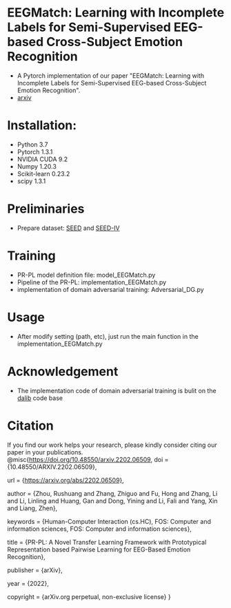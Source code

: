 EEGMatch: Learning with Incomplete Labels for Semi-Supervised EEG-based Cross-Subject Emotion Recognition
=
* A Pytorch implementation of our paper "EEGMatch: Learning with Incomplete Labels for
Semi-Supervised EEG-based Cross-Subject Emotion Recognition".<br> 
* [arxiv](https://arxiv.org/abs/2202.06509)

# Installation:
* Python 3.7
* Pytorch 1.3.1
* NVIDIA CUDA 9.2
* Numpy 1.20.3
* Scikit-learn 0.23.2
* scipy 1.3.1

# Preliminaries
* Prepare dataset: [SEED](https://bcmi.sjtu.edu.cn/~seed/index.html) and [SEED-IV](https://bcmi.sjtu.edu.cn/~seed/index.html)

# Training 
* PR-PL model definition file: model_EEGMatch.py 
* Pipeline of the PR-PL: implementation_EEGMatch.py
* implementation of domain adversarial training: Adversarial_DG.py
# Usage
* After modify setting (path, etc), just run the main function in the implementation_EEGMatch.py
# Acknowledgement
* The implementation code of domain adversarial training is bulit on the [dalib](https://dalib.readthedocs.io/en/latest/index.html) code base 
# Citation
If you find our work helps your research, please kindly consider citing our paper in your publications.
@misc{https://doi.org/10.48550/arxiv.2202.06509,
  doi = {10.48550/ARXIV.2202.06509},
  
  url = {https://arxiv.org/abs/2202.06509},
  
  author = {Zhou, Rushuang and Zhang, Zhiguo and Fu, Hong and Zhang, Li and Li, Linling and Huang, Gan and Dong, Yining and Li, Fali and Yang, Xin and Liang, Zhen},
  
  keywords = {Human-Computer Interaction (cs.HC), FOS: Computer and information sciences, FOS: Computer and information sciences},
  
  title = {PR-PL: A Novel Transfer Learning Framework with Prototypical Representation based Pairwise Learning for EEG-Based Emotion Recognition},
  
  publisher = {arXiv},
  
  year = {2022},
  
  copyright = {arXiv.org perpetual, non-exclusive license}
}
